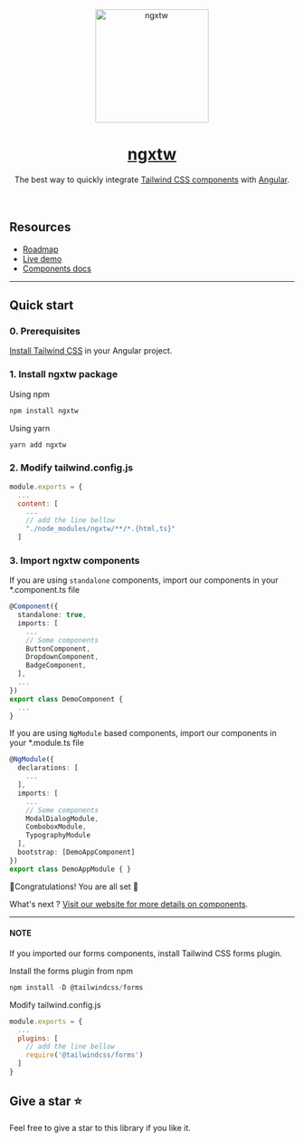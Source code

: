 
<div align="center">
  <a href="https://ngxtw.williammba.com/">
    <img src="https://ngxtw.williammba.com/assets/images/ngxtw-logo-doc.png" alt="ngxtw" height="200" />
    <h1>ngxtw</h1>
  </a>
</div>

<div align="center">
The best way to quickly integrate <a href="https://tailwindui.com/">Tailwind CSS components</a> with <a href="https://angular.dev/">Angular</a>.
<br/>
<br/>
<br/>
</div>

## Resources

- [Roadmap](https://ngxtw.williammba.com/roadmap)
- [Live demo](https://stackblitz.com/~/github.com/William-Mba/ngxtw)
- [Components docs](https://ngxtw.williammba.com/)

---

## Quick start

### 0. Prerequisites

[Install Tailwind CSS](https://tailwindcss.com/docs/guides/angular) in your Angular project.

### 1. Install ngxtw package

Using npm

```ts
npm install ngxtw
```

Using yarn

```ts
yarn add ngxtw
```

### 2. Modify tailwind.config.js

```js
module.exports = {
  ...
  content: [
    ...
    // add the line bellow
    "./node_modules/ngxtw/**/*.{html,ts}"
  ]
```

### 3. Import ngxtw components

If you are using ``standalone`` components, import our components in your *.component.ts file

```ts
@Component({
  standalone: true,
  imports: [
    ...
    // Some components
    ButtonComponent,
    DropdownComponent,
    BadgeComponent,
  ],
  ...
})
export class DemoComponent {
  ...
}
```

If you are using ``NgModule`` based components, import our components in your *.module.ts file

  ```ts
  @NgModule({
    declarations: [
      ...
    ],
    imports: [
      ...
      // Some components
      ModalDialogModule,
      ComboboxModule,
      TypographyModule
    ],
    bootstrap: [DemoAppComponent]
  })
  export class DemoAppModule { }
  ```

🎉Congratulations! You are all set 🚀 </br>

What's next ?
[Visit our website for more details on components](https://ngxtw.williammba.com).

---

#### NOTE

If you imported our forms components, install Tailwind CSS forms plugin.

Install the forms plugin from npm

```ts
npm install -D @tailwindcss/forms
```

Modify tailwind.config.js

```js
module.exports = {
  ...
  plugins: [
    // add the line bellow
    require('@tailwindcss/forms')
  ]
}
```

## Give a star ⭐️

Feel free to give a star to this library if you like it.
